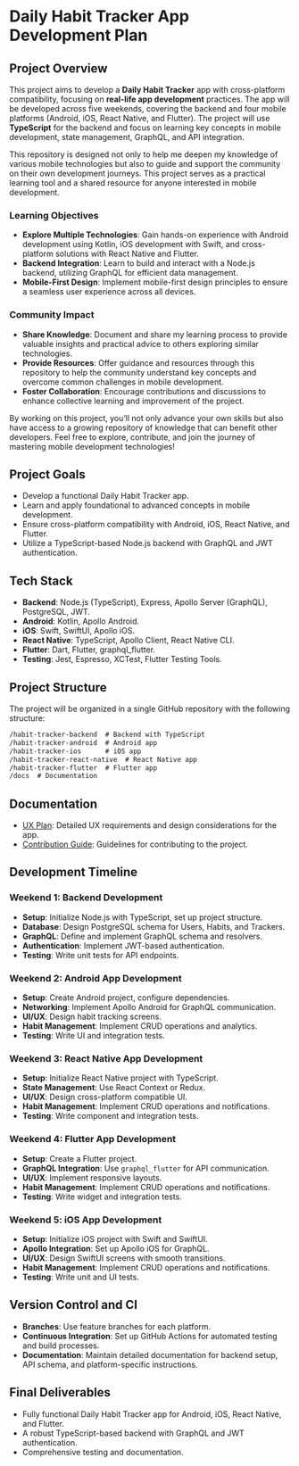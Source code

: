 # Daily Habit Tracker App Development Plan

## **Project Overview**

This project aims to develop a **Daily Habit Tracker** app with cross-platform compatibility, focusing on **real-life app development** practices. The app will be developed across five weekends, covering the backend and four mobile platforms (Android, iOS, React Native, and Flutter). The project will use **TypeScript** for the backend and focus on learning key concepts in mobile development, state management, GraphQL, and API integration.

This repository is designed not only to help me deepen my knowledge of various mobile technologies but also to guide and support the community on their own development journeys. This project serves as a practical learning tool and a shared resource for anyone interested in mobile development.

### **Learning Objectives**

- **Explore Multiple Technologies**: Gain hands-on experience with Android development using Kotlin, iOS development with Swift, and cross-platform solutions with React Native and Flutter.
- **Backend Integration**: Learn to build and interact with a Node.js backend, utilizing GraphQL for efficient data management.
- **Mobile-First Design**: Implement mobile-first design principles to ensure a seamless user experience across all devices.

### **Community Impact**

- **Share Knowledge**: Document and share my learning process to provide valuable insights and practical advice to others exploring similar technologies.
- **Provide Resources**: Offer guidance and resources through this repository to help the community understand key concepts and overcome common challenges in mobile development.
- **Foster Collaboration**: Encourage contributions and discussions to enhance collective learning and improvement of the project.

By working on this project, you’ll not only advance your own skills but also have access to a growing repository of knowledge that can benefit other developers. Feel free to explore, contribute, and join the journey of mastering mobile development technologies!

## **Project Goals**

- Develop a functional Daily Habit Tracker app.
- Learn and apply foundational to advanced concepts in mobile development.
- Ensure cross-platform compatibility with Android, iOS, React Native, and Flutter.
- Utilize a TypeScript-based Node.js backend with GraphQL and JWT authentication.

## **Tech Stack**

- **Backend**: Node.js (TypeScript), Express, Apollo Server (GraphQL), PostgreSQL, JWT.
- **Android**: Kotlin, Apollo Android.
- **iOS**: Swift, SwiftUI, Apollo iOS.
- **React Native**: TypeScript, Apollo Client, React Native CLI.
- **Flutter**: Dart, Flutter, graphql_flutter.
- **Testing**: Jest, Espresso, XCTest, Flutter Testing Tools.

## **Project Structure**

The project will be organized in a single GitHub repository with the following structure:

```txt
/habit-tracker-backend  # Backend with TypeScript
/habit-tracker-android  # Android app
/habit-tracker-ios      # iOS app
/habit-tracker-react-native  # React Native app
/habit-tracker-flutter  # Flutter app
/docs  # Documentation
```

## Documentation

- [UX Plan](docs/UXPlan.md): Detailed UX requirements and design considerations for the app.
- [Contribution Guide](docs/ContributionGuide.md): Guidelines for contributing to the project.

## **Development Timeline**

### **Weekend 1: Backend Development**

- **Setup**: Initialize Node.js with TypeScript, set up project structure.
- **Database**: Design PostgreSQL schema for Users, Habits, and Trackers.
- **GraphQL**: Define and implement GraphQL schema and resolvers.
- **Authentication**: Implement JWT-based authentication.
- **Testing**: Write unit tests for API endpoints.

### **Weekend 2: Android App Development**

- **Setup**: Create Android project, configure dependencies.
- **Networking**: Implement Apollo Android for GraphQL communication.
- **UI/UX**: Design habit tracking screens.
- **Habit Management**: Implement CRUD operations and analytics.
- **Testing**: Write UI and integration tests.

### **Weekend 3: React Native App Development**

- **Setup**: Initialize React Native project with TypeScript.
- **State Management**: Use React Context or Redux.
- **UI/UX**: Design cross-platform compatible UI.
- **Habit Management**: Implement CRUD operations and notifications.
- **Testing**: Write component and integration tests.

### **Weekend 4: Flutter App Development**

- **Setup**: Create a Flutter project.
- **GraphQL Integration**: Use `graphql_flutter` for API communication.
- **UI/UX**: Implement responsive layouts.
- **Habit Management**: Implement CRUD operations and notifications.
- **Testing**: Write widget and integration tests.

### **Weekend 5: iOS App Development**

- **Setup**: Initialize iOS project with Swift and SwiftUI.
- **Apollo Integration**: Set up Apollo iOS for GraphQL.
- **UI/UX**: Design SwiftUI screens with smooth transitions.
- **Habit Management**: Implement CRUD operations and notifications.
- **Testing**: Write unit and UI tests.

## **Version Control and CI**

- **Branches**: Use feature branches for each platform.
- **Continuous Integration**: Set up GitHub Actions for automated testing and build processes.
- **Documentation**: Maintain detailed documentation for backend setup, API schema, and platform-specific instructions.

## **Final Deliverables**

- Fully functional Daily Habit Tracker app for Android, iOS, React Native, and Flutter.
- A robust TypeScript-based backend with GraphQL and JWT authentication.
- Comprehensive testing and documentation.
